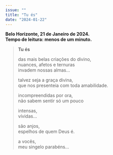 ```yaml
---
issue: ""
title: "Tu és"
date: "2024-01-22"
---
```


**Belo Horizonte, 21 de Janeiro de 2024.**  
**Tempo de leitura: menos de um minuto.**

> **Tu és**
> 
> das mais belas criações do divino,  
> nuances, afetos e ternuras  
> invadem nossas almas…
> 
> talvez seja a graça divina,  
> que nos presenteia com toda amabilidade.
> 
> incompreendidas por ora,  
> não sabem sentir só um pouco
> 
> intensas,  
> vívidas…
> 
> são anjos,  
> espelhos de quem Deus é.
> 
> a vocês,  
> meu singelo parabéns…
